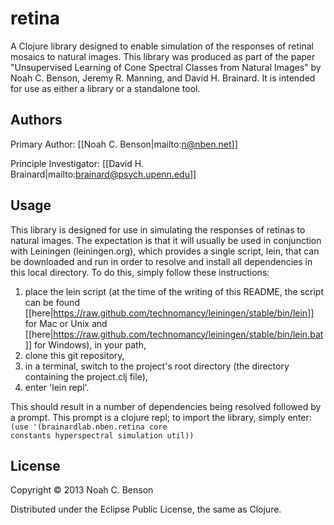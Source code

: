 # retina #######################################################################

A Clojure library designed to enable simulation of the responses of
retinal mosaics to natural images. This library was produced as part
of the paper "Unsupervised Learning of Cone Spectral Classes from
Natural Images" by Noah C. Benson, Jeremy R. Manning, and David
H. Brainard. It is intended for use as either a library or a
standalone tool.

## Authors #####################################################################

Primary Author: [[Noah C. Benson|mailto:n@nben.net]]

Principle Investigator: [[David H. Brainard|mailto:brainard@psych.upenn.edu]]

## Usage #######################################################################

This library is designed for use in simulating the responses of retinas to 
natural images. The expectation is that it will usually be used in
conjunction with Leiningen (leiningen.org), which provides a single
script, lein, that can be downloaded and run in order to resolve and
install all dependencies in this local directory. To do this, simply
follow these instructions:
 1. place the lein script (at the time of the writing of this README, the
    script can be found
    [[here|https://raw.github.com/technomancy/leiningen/stable/bin/lein]]
    for Mac or Unix and
    [[here|https://raw.github.com/technomancy/leiningen/stable/bin/lein.bat]]
    for Windows), in your path,
 2. clone this git repository,
 3. in a terminal, switch to the project's root directory (the
    directory containing the project.clj file),
 4. enter 'lein repl'.

This should result in a number of dependencies being resolved followed
by a prompt. This prompt is a clojure repl; to import the library,
simply enter:
<code>
(use '(brainardlab.nben.retina core constants hyperspectral
                               simulation util))
</code>
   

## License #####################################################################

Copyright © 2013 Noah C. Benson

Distributed under the Eclipse Public License, the same as Clojure.

